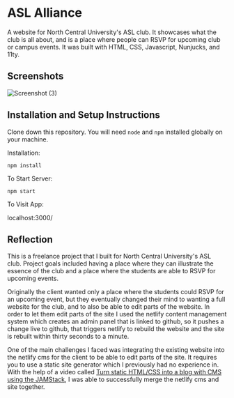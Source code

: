 # ASL Alliance

A website for North Central University's ASL club. It showcases what the club is all about, and is a place where people can RSVP for upcoming club or campus events. It was built with HTML, CSS, Javascript, Nunjucks, and 11ty.

## Screenshots

![Screenshot (3)](https://user-images.githubusercontent.com/97766663/201777954-b2a881d5-4fa7-47bf-9988-46ea3f294f6c.png)

## Installation and Setup Instructions

Clone down this repository. You will need `node` and `npm` installed globally on your machine.

Installation:

`npm install`

To Start Server:

`npm start`

To Visit App:

localhost:3000/

## Reflection

This is a freelance project that I built for North Central University's ASL club.  Project goals included having a place where they can illustrate the essence of the club and a place where the students are able to RSVP for upcoming events.  

Originally the client wanted only a place where the students could RSVP for an upcoming event, but they eventually changed their mind to wanting a full website for the club, and to also be able to edit parts of the website.  In order to let them edit parts of the site I used the netlify content management system which creates an admin panel that is linked to github, so it pushes a change live to github, that triggers netlify to rebuild the website and the site is rebuilt within thirty seconds to a minute.

One of the main challenges I faced was integrating the existing website into the netlify cms for the client to be able to edit parts of the site.  It requires you to use a static site generator which I previously had no experience in.  With the help of a video called [Turn static HTML/CSS into a blog with CMS using the JAMStack](https://www.youtube.com/watch?v=4wD00RT6d-g), I was able to successfully merge the netlify cms and site together.
